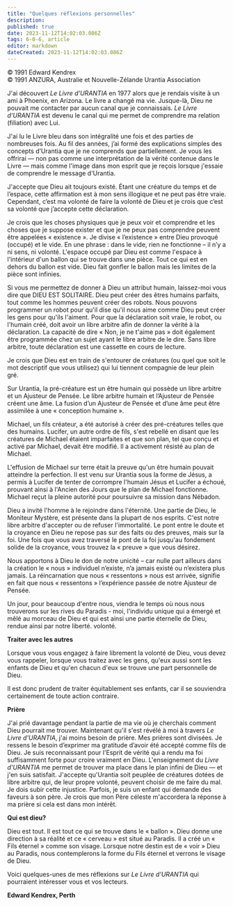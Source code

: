 ```yaml
---
title: "Quelques réflexions personnelles"
description: 
published: true
date: 2023-11-12T14:02:03.086Z
tags: 6-0-6, article
editor: markdown
dateCreated: 2023-11-12T14:02:03.086Z
---
```



<p class="v-card v-sheet theme--light grey lighten-3 px-2 py-1">© 1991 Edward Kendrex<br>© 1991 ANZURA, Australie et Nouvelle-Zélande Urantia Association</p>


J'ai découvert _Le Livre d'URANTIA_ en 1977 alors que je rendais visite à un ami à Phoenix, en Arizona. Le livre a changé ma vie. Jusque-là, Dieu ne pouvait me contacter par aucun canal que je connaissais. _Le Livre d'URANTIA_ est devenu le canal qui me permet de comprendre ma relation (filiation) avec Lui.

J'ai lu le Livre bleu dans son intégralité une fois et des parties de nombreuses fois. Au fil des années, j’ai formé des explications simples des concepts d’Urantia que je ne comprends que partiellement. Je vous les offrirai — non pas comme une interprétation de la vérité contenue dans le Livre — mais comme l'image dans mon esprit que je reçois lorsque j'essaie de comprendre le message d'Urantia.

J'accepte que Dieu ait toujours existé. Étant une créature du temps et de l’espace, cette affirmation est à mon sens illogique et ne peut pas être vraie. Cependant, c’est ma volonté de faire la volonté de Dieu et je crois que c’est sa volonté que j’accepte cette déclaration.

Je crois que les choses physiques que je peux voir et comprendre et les choses que je suppose exister et que je ne peux pas comprendre peuvent être appelées « existence ». Je divise « l’existence » entre Dieu provoqué (occupé) et le vide. En une phrase : dans le vide, rien ne fonctionne – il n’y a ni sens, ni volonté. L'espace occupé par Dieu est comme l'espace à l'intérieur d'un ballon qui se trouve dans une pièce. Tout ce qui est en dehors du ballon est vide. Dieu fait gonfler le ballon mais les limites de la pièce sont infinies.

Si vous me permettez de donner à Dieu un attribut humain, laissez-moi vous dire que DIEU EST SOLITAIRE. Dieu peut créer des êtres humains parfaits, tout comme les hommes peuvent créer des robots. Nous pouvons programmer un robot pour qu'il dise qu'il nous aime comme Dieu peut créer les gens pour qu'ils l'aiment. Pour que la déclaration soit vraie, le robot, ou l'humain créé, doit avoir un libre arbitre afin de donner la vérité à la déclaration. La capacité de dire « Non, je ne t'aime pas » doit également être programmée chez un sujet ayant le libre arbitre de le dire. Sans libre arbitre, toute déclaration est une cassette en cours de lecture.

Je crois que Dieu est en train de s'entourer de créatures (ou quel que soit le mot descriptif que vous utilisez) qui lui tiennent compagnie de leur plein gré.

Sur Urantia, la pré-créature est un être humain qui possède un libre arbitre et un Ajusteur de Pensée. Le libre arbitre humain et l’Ajusteur de Pensée créent une âme. La fusion d’un Ajusteur de Pensée et d’une âme peut être assimilée à une « conception humaine ».

Michael, un fils créateur, a été autorisé à créer des pré-créatures telles que des humains. Lucifer, un autre ordre de fils, s'est rebellé en disant que les créatures de Michael étaient imparfaites et que son plan, tel que conçu et activé par Michael, devait être modifié. Il a activement résisté au plan de Michael.

L'effusion de Michael sur terre était la preuve qu'un être humain pouvait atteindre la perfection. Il est venu sur Urantia sous la forme de Jésus, a permis à Lucifer de tenter de corrompre l'humain Jésus et Lucifer a échoué, prouvant ainsi à l'Ancien des Jours que le plan de Michael fonctionne. Michael reçut la pleine autorité pour poursuivre sa mission dans Nébadon.

Dieu a invité l'homme à le rejoindre dans l'éternité. Une partie de Dieu, le Moniteur Mystère, est présente dans la plupart de nos esprits. C'est notre libre arbitre d'accepter ou de refuser l'immortalité. Le pont entre le doute et la croyance en Dieu ne repose pas sur des faits ou des preuves, mais sur la foi. Une fois que vous avez traversé le pont de la foi jusqu'au fondement solide de la croyance, vous trouvez la « preuve » que vous désirez.

Nous apportons à Dieu le don de notre unicité – car nulle part ailleurs dans la création le « nous » individuel n’existe, n’a jamais existé ou n’existera plus jamais. La réincarnation que nous « ressentons » nous est arrivée, signifie en fait que nous « ressentons » l’expérience passée de notre Ajusteur de Pensée.

Un jour, pour beaucoup d'entre nous, viendra le temps où nous nous trouverons sur les rives du Paradis - moi, l'individu unique qui a émergé et mêlé au morceau de Dieu et qui est ainsi une partie éternelle de Dieu, rendue ainsi par notre liberté. volonté.

**Traiter avec les autres**

Lorsque vous vous engagez à faire librement la volonté de Dieu, vous devez vous rappeler, lorsque vous traitez avec les gens, qu'eux aussi sont les enfants de Dieu et qu'en chacun d'eux se trouve une part personnelle de Dieu.

Il est donc prudent de traiter équitablement ses enfants, car il se souviendra certainement de toute action contraire.

**Prière**

J'ai prié davantage pendant la partie de ma vie où je cherchais comment Dieu pourrait me trouver. Maintenant qu'il s'est révélé à moi à travers _Le Livre d'URANTIA_, j'ai moins besoin de prière. Mes prières sont divisées. Je ressens le besoin d’exprimer ma gratitude d’avoir été accepté comme fils de Dieu. Je suis reconnaissant pour l'Esprit de vérité qui a rendu ma foi suffisamment forte pour croire vraiment en Dieu. L'enseignement du _Livre d'URANTIA_ me permet de trouver ma place dans le plan infini de Dieu — et j'en suis satisfait. J'accepte qu'Urantia soit peuplée de créatures dotées de libre arbitre qui, de leur propre volonté, peuvent choisir de me faire du mal. Je dois subir cette injustice. Parfois, je suis un enfant qui demande des faveurs à son père. Je crois que mon Père céleste m'accordera la réponse à ma prière si cela est dans mon intérêt.

**Qui est dieu?**

Dieu est tout. Il est tout ce qui se trouve dans le « ballon ». Dieu donne une direction à sa réalité et ce « cerveau » est situé au Paradis. Il a créé un « Fils éternel » comme son visage. Lorsque notre destin est de « voir » Dieu au Paradis, nous contemplerons la forme du Fils éternel et verrons le visage de Dieu.

Voici quelques-unes de mes réflexions sur _Le Livre d'URANTIA_ qui pourraient intéresser vous et vos lecteurs.

**Edward Kendrex, Perth**

